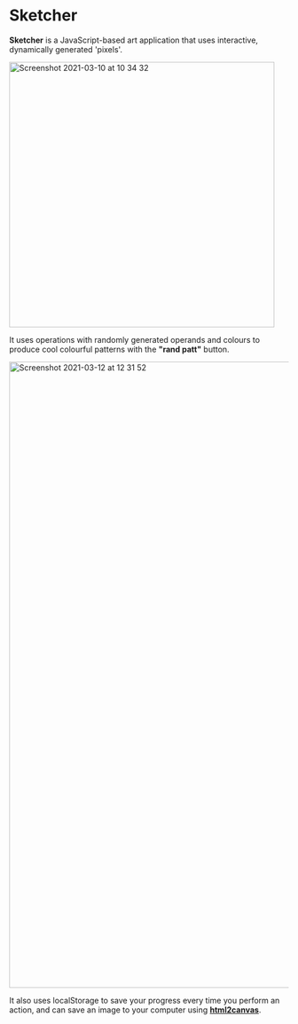# Sketcher

**Sketcher** is a JavaScript-based art application that uses interactive, dynamically generated 'pixels'.

<img width="478" alt="Screenshot 2021-03-10 at 10 34 32" src="https://user-images.githubusercontent.com/79043342/110940662-286f0c80-832f-11eb-9a27-aebafb1e8e79.png">

It uses operations with randomly generated operands and colours to produce cool colourful patterns with the **"rand patt"** button.

<img width="1128" alt="Screenshot 2021-03-12 at 12 31 52" src="https://user-images.githubusercontent.com/79043342/110940630-2016d180-832f-11eb-87c6-cea88b4be1c0.png">

It also uses localStorage to save your progress every time you perform an action, and can save an image to your computer using **[html2canvas](https://html2canvas.hertzen.com/)**.